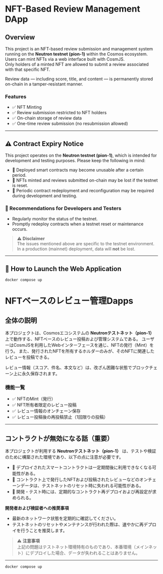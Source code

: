 # NFT-Based Review Management DApp

## Overview

This project is an NFT-based review submission and management system running on the **Neutron testnet (pion-1)** within the Cosmos ecosystem.  
Users can mint NFTs via a web interface built with CosmJS.  
Only holders of a minted NFT are allowed to submit a review associated with that specific NFT.

Review data — including score, title, and content — is permanently stored on-chain in a tamper-resistant manner.

### Features

- ✅ NFT Minting
- ✅ Review submission restricted to NFT holders
- ✅ On-chain storage of review data
- ✅ One-time review submission (no resubmission allowed)

---

## ⚠️ Contract Expiry Notice

This project operates on the **Neutron testnet (pion-1)**, which is intended for development and testing purposes. Please keep the following in mind:

- 🚨 Deployed smart contracts may become unusable after a certain period.
- 🚨 NFTs minted and reviews submitted on-chain may be lost if the testnet is reset.
- 🚨 Periodic contract redeployment and reconfiguration may be required during development and testing.

### 🔧 Recommendations for Developers and Testers

- Regularly monitor the status of the testnet.
- Promptly redeploy contracts when a testnet reset or maintenance occurs.

> ⚠️ **Disclaimer**  
> The issues mentioned above are specific to the testnet environment.  
> In a production (mainnet) deployment, data will **not** be lost.

---

## 🚀 How to Launch the Web Application

```sh
docker compose up
```


# NFTベースのレビュー管理Dapps

## 全体の説明

本プロジェクトは、Cosmosエコシステムの **Neutronテストネット（pion-1）** 上で動作する、NFTベースのレビュー投稿および管理システムである。
ユーザーはCosmJSを利用したWebインターフェースを通じ、NFTの発行（Mint）を行う。
また、発行されたNFTを所有するホルダーのみが、そのNFTに関連したレビューを投稿できる。

レビュー情報（スコア、件名、本文など）は、改ざん困難な状態でブロックチェーン上に永久保存されます。

### 機能一覧

- ✅ NFTのMint（発行）
- ✅ NFT所有者限定のレビュー投稿
- ✅ レビュー情報のオンチェーン保存
- ✅ レビュー投稿後の再投稿禁止（1回限りの投稿）

---

## コントラクトが無効になる話（重要）

本プロジェクトが利用する **Neutronテストネット（pion-1）** は、テストや検証のために構築された環境であり、以下の点に注意が必要です。

- 🚨 デプロイされたスマートコントラクトは一定期間後に利用できなくなる可能性がある。
- 🚨 コントラクト上で発行したNFTおよび投稿されたレビューなどのオンチェーンデータは、テストネットのリセット時に失われる可能性がある。
- 🚨 開発・テスト時には、定期的なコントラクト再デプロイおよび再設定が求められる。

**開発者および検証者への推奨事項**

- 最新のネットワーク状態を定期的に確認してください。
- テストネットのリセットやメンテナンスが行われた際は、速やかに再デプロイを行うことを推奨します。

> ⚠️ **注意事項**  
> 上記の問題はテストネット環境特有のものであり、本番環境（メインネット）にデプロイした場合、データが失われることはありません。

---  

```sh:(webアプリ起動方法)
docker compose up
```